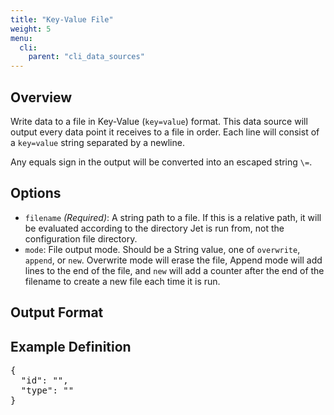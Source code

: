 ```yaml
---
title: "Key-Value File"
weight: 5
menu:
  cli:
    parent: "cli_data_sources"
---
```


## Overview
Write data to a file in Key-Value (`key=value`) format. This data source will output every data point it receives to a file in order. Each line will consist of a `key=value` string separated by a newline. 

Any equals sign in the output will be converted into an escaped string `\=`.

## Options
- `filename` *(Required)*: A string path to a file. If this is a relative path, it will be evaluated according to the directory Jet is run from, not the configuration file directory.
- `mode`: File output mode. Should be a String value, one of `overwrite`, `append`, or `new`. Overwrite mode will erase the file, Append mode will add lines to the end of the file, and `new` will add a counter after the end of the filename to create a new file each time it is run.

## Output Format

## Example Definition
<pre>
{
  "id": "",
  "type": ""
}
</pre>
